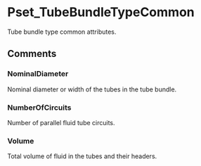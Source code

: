 # Pset_TubeBundleTypeCommon

Tube bundle type common attributes.
<!-- end of short definition -->

## Comments

### NominalDiameter

Nominal diameter or width of the tubes in the tube bundle.

### NumberOfCircuits

Number of parallel fluid tube circuits.

### Volume

Total volume of fluid in the tubes and their headers.

